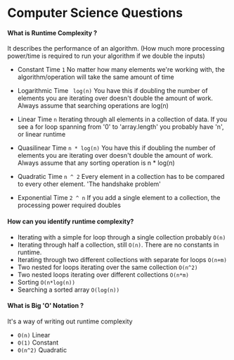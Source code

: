 # Computer Science Questions

#### What is Runtime Complexity ?


It describes the performance of an algorithm. (How much more processing power/time is required to run your algorithm if we double the inputs)

- Constant Time ```1``` No matter how many elements we're working with, the algorithm/operation will take the same amount of time

- Logarithmic Time ``` log(n)``` You have this if doubling the number of elements you are iterating over doesn't double the amount of work. Always assume that searching operations are log(n)

- Linear Time ``` n ``` Iterating through all elements in a collection of data. If you see a for loop spanning from '0' to 'array.length' you probably have 'n', or linear runtime

- Quasilinear Time ``` n * log(n) ``` You have this if doubling the number of elements you are iterating over doesn't double the amount of work. Always assume that any sorting operation is n * log(n)

- Quadratic Time ``` n ^ 2 ``` Every element in a collection has to be compared to every other element. 'The handshake problem'

- Exponential Time ``` 2 ^ n ``` If you add a single element to a collection, the processing power required doubles


#### How can you identify runtime complexity?

- Iterating with a simple for loop through a single collection probably ```O(n)```
- Iterating through half a collection, still ```O(n)```. There are no constants in runtime.
- Iterating through two different collections with separate for loops ```O(n+m)```
- Two nested for loops iterating over the same collection ```O(n^2)```
- Two nested loops iterating over different collections ```O(n*m)```
- Sorting ```O(n*log(n))```
- Searching a sorted array ```O(log(n))```

#### What is Big 'O' Notation ?

It's a way of writing out runtime complexity

- ```O(n)``` Linear
- ```O(1)``` Constant
- ```O(n^2)``` Quadratic
